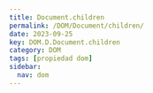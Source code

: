 ```yaml
---
title: Document.children
permalink: /DOM/Document/children/
date: 2023-09-25
key: DOM.D.Document.children
category: DOM
tags: [propiedad dom]
sidebar:
  nav: dom
---
```

